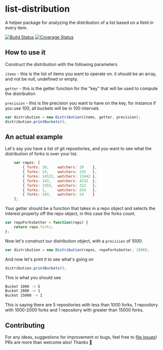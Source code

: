 # list-distribution
A helper package for analyzing the distribution of a list based on a field in every item.

[![Build Status](https://travis-ci.org/olivif/list-distribution.svg?branch=master)](https://travis-ci.org/olivif/list-distribution)
[![Coverage Status](https://codecov.io/github/olivif/list-distribution/coverage.svg?precision=2)](https://codecov.io/github/olivif/list-distribution)

## How to use it

Construct the distribution with the following parameters

`items` - this is the list of items you want to operate on. it should be an array, and not be null, undefined or empty.
 
`getter` - this is the getter function for the "key" that will be used to compute the distribution

`precision` - this is the precision you want to have on the key, for instance if you use 100, all buckets will be in 100 intervals
 
```js
var distribution = new Distribution(items, getter, precision);
distribution.printBuckets();
```

## An actual example

Let's say you have a list of git repositories, and you want to see what the distribution of forks is over your list.  

```js
    var repos: [
        { forks: 10,    watchers: 20    },
        { forks: 14,    watchers: 243   },
        { forks: 14523, watchers: 13442 },
        { forks: 143,   watchers: 4232  },
        { forks: 1555,  watchers: 322   },
        { forks: 1,     watchers: 654   },
        { forks: 103,   watchers: 54    }
    ];
```
Your getter should be a function that takes in a repo object and selects the interest property off the repo object, in this case the forks count.

```js
var repoForksGetter = function(repo) { 
    return repo.forks; 
};
```

Now let's construct our distribution object, with a `precision` of 1000.

```js
var distribution = new Distribution(repos, repoForksGetter, 1000);
```

And now let's print it to see what's going on

```js
distribution.printBuckets();
```

This is what you should see 

```sh
Bucket 1000 -> 5
Bucket 2000 -> 1
Bucket 15000 -> 1
```

This is saying there are 5 repositories with less than 1000 forks, 1 repository with 1000-2000 forks and 1 repository with greater than 15000 forks.

## Contributing

For any ideas, suggestions for improvement or bugs, feel free to [file issues](https://github.com/olivif/list-distribution/issues)! PRs are more than welcome also! Thanks :tada: 
     
